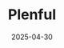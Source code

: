 ---  
layout: startup_page  
title: "Plenful"  
id: "plenful.com"  
permalink: "/plenfulplenful.com04302025/"  
website: "https://www.plenful.com/"  
funding_round: "Series B"  
funding_amount: "$50M"  
investors: "Mitchell Rales, Arena Holdings, Notable Capital, Bessemer Venture Partners, TQ Ventures, Susa/Kivu Ventures"  
about: "Plenful is an AI workflow automation platform designed to modernize healthcare operations. It automates complex workflows to improve efficiency, enhance compliance, and increase revenue for healthcare organizations. The platform is used by top pharmacies, health systems, providers, and payors."  
markets: "Healthcare, AI"  
hq: "San Francisco, California, United States"  
founded_year: "2021"  
linkedin: "https://www.linkedin.com/company/plenful"  
twitter: "https://twitter.com/plenful"  
instagram: ""  
facebook: "https://www.facebook.com/61572475096270"  
crunchbase: ""  
pitchbook: "https://pitchbook.com/profiles/company/468888-31"  

date_display: "30-Apr-2025"  
date: "2025-04-30"

# SEO Optimization  
meta_title: "Plenful - Series B Funding ($50M)"  
meta_description: "Plenful, Plenful is an AI workflow automation platform designed to modernize healthcare operations. It automates complex workflows to improve efficiency, enhan..."  
meta_keywords: "Plenful, Healthcare, AI, Series B funding"  
canonical_url: "https://startup.projectstartups.com/plenfulplenful.com04302025/"  
---